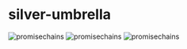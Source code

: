 # silver-umbrella

![promisechains](http://i.imgur.com/Veh9ZNO.gif)
![promisechains](http://i.imgur.com/99LpFMy.jpg)
![promisechains](http://i.imgur.com/SrU18N8.jpg)
